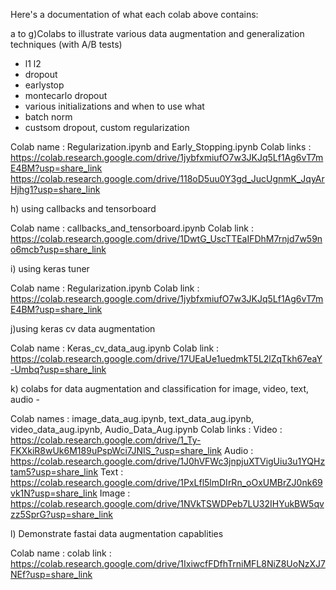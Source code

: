 Here's a documentation of what each colab above contains: 

a to g)Colabs to illustrate various data augmentation and generalization techniques (with A/B tests)
- l1 l2
- dropout
- earlystop
- montecarlo dropout
- various initializations and when to use what
- batch norm
- custsom dropout, custom regularization

Colab name : Regularization.ipynb and Early_Stopping.ipynb
Colab links : 
https://colab.research.google.com/drive/1jybfxmiufO7w3JKJq5Lf1Ag6vT7mE4BM?usp=share_link
https://colab.research.google.com/drive/118oD5uu0Y3gd_JucUgnmK_JqyArHjhg1?usp=share_link

h) using callbacks and tensorboard 

Colab name : callbacks_and_tensorboard.ipynb
Colab link : https://colab.research.google.com/drive/1DwtG_UscTTEaIFDhM7rnjd7w59no6mcb?usp=share_link

i) using keras tuner

Colab name : Regularization.ipynb
Colab link : https://colab.research.google.com/drive/1jybfxmiufO7w3JKJq5Lf1Ag6vT7mE4BM?usp=share_link

j)using keras cv data augmentation

Colab name : Keras_cv_data_aug.ipynb
Colab link : https://colab.research.google.com/drive/17UEaUe1uedmkT5L2lZqTkh67eaY-Umbq?usp=share_link

k) colabs for data augmentation and classification  for image, video, text, audio -

Colab names : image_data_aug.ipynb, text_data_aug.ipynb, video_data_aug.ipynb, Audio_Data_Aug.ipynb
Colab links : 
Video : https://colab.research.google.com/drive/1_Ty-FKXkiR8wUk6M189uPspWci7JNIS_?usp=share_link
Audio : https://colab.research.google.com/drive/1J0hVFWc3jnpjuXTVigUiu3u1YQHztam5?usp=share_link
Text : https://colab.research.google.com/drive/1PxLfl5lmDIrRn_oOxUMBrZJ0nk69vk1N?usp=share_link
Image : https://colab.research.google.com/drive/1NVkTSWDPeb7LU32IHYukBW5qvzz5SprG?usp=share_link

l) Demonstrate fastai data augmentation capablities 

Colab name :
colab link : https://colab.research.google.com/drive/1IxiwcfFDfhTrniMFL8NiZ8UoNzXJ7NEf?usp=share_link
